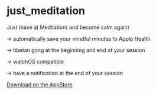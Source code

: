 # just_meditation

Just (have a) Meditation( and become calm again)

-> automatically save your mindful minutes to Apple Health

-> tibetan gong at the beginning and end of your session

-> watchOS compatible

-> have a notification at the end of your session

[Download on the AppStore](https://apps.apple.com/us/app/just-meditation/id1634620265)
